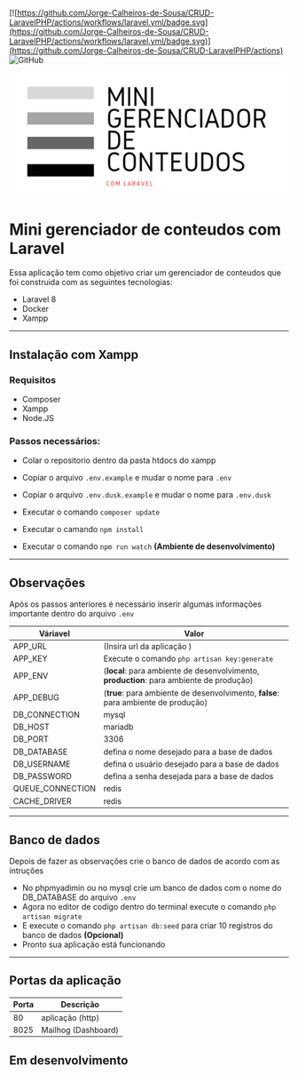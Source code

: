 
[![https://github.com/Jorge-Calheiros-de-Sousa/CRUD-LaravelPHP/actions/workflows/laravel.yml/badge.svg](https://github.com/Jorge-Calheiros-de-Sousa/CRUD-LaravelPHP/actions/workflows/laravel.yml/badge.svg)](https://github.com/Jorge-Calheiros-de-Sousa/CRUD-LaravelPHP/actions)
![GitHub](https://img.shields.io/github/license/Jorge-Calheiros-de-Sousa/CRUD-LaravelPHP)

<img src = "resources/img/Logotipo.png">

# Mini gerenciador de conteudos com Laravel

Essa aplicação tem como objetivo criar um gerenciador de conteudos que foi construida com as seguintes tecnologias:

- Laravel 8
- Docker
- Xampp

---

## Instalação com Xampp

### Requisitos

- Composer
- Xampp
- Node.JS

### Passos necessários:

- Colar o repositorio dentro da pasta htdocs do xampp

- Copiar o arquivo `.env.example` e mudar o nome para `.env`

- Copiar o arquivo `.env.dusk.example` e mudar o nome para `.env.dusk`

- Executar o comando `composer update`

- Executar o camando `npm install`

- Executar o comando `npm run watch` **(Ambiente de desenvolvimento)**

---
## Observações

Após os passos anteriores é necessário inserir algumas informações importante dentro do arquivo `.env`


|Váriavel  |Valor  |
|---------|---------|
|APP_URL     |(Insira url da aplicação )      |
|APP_KEY     |Execute o comando `php artisan key:generate`         |
|APP_ENV|(**local**: para ambiente de desenvolvimento, **production**: para ambiente de produção)|
|APP_DEBUG|(**true**: para ambiente de desenvolvimento, **false**: para ambiente de produção)|
|DB_CONNECTION     |mysql        |
|DB_HOST|mariadb|
|DB_PORT|3306|
|DB_DATABASE     |defina o nome desejado para a base de dados         |
|DB_USERNAME|defina o usuário desejado para a base de dados|
|DB_PASSWORD     |defina a senha desejada para a base de dados         |
|QUEUE_CONNECTION    |redis         |
|CACHE_DRIVER    |redis         |

---
## Banco de dados

Depois de fazer as observações crie o banco de dados de acordo com as intruções

- No phpmyadimin ou no mysql crie um banco de dados com o nome do DB_DATABASE do arquivo `.env`
- Agora no editor de codigo dentro do terminal execute o comando `php artisan migrate`
- E execute o comando `php artisan db:seed` para criar 10 registros do banco de dados **(Opcional)**
- Pronto sua aplicação está funcionando

---

## Portas da aplicação

|Porta  |Descrição  |
|---------|---------|
|80     |aplicação (http)      ||
|8025     |Mailhog (Dashboard)        |
## Em desenvolvimento


